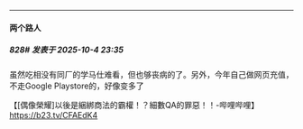﻿
*****

####  两个路人  
##### 828#       发表于 2025-10-4 23:35

虽然吃相没有同厂的学马仕难看，但也够丧病的了。另外，今年自己做网页充值，不走Google Playstore的，好像变多了

【[偶像榮耀]以後是綑綁商法的霸權！？細數QA的罪惡！！-哔哩哔哩】 https://b23.tv/CFAEdK4


